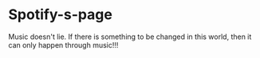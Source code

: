 # Spotify-s-page
Music doesn't lie. If there is something to be changed in this world, then it can only happen through music!!!
